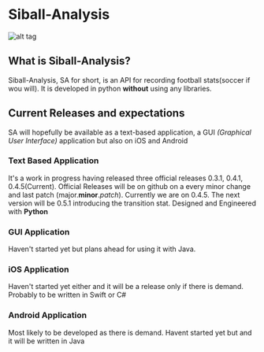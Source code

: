 # Siball-Analysis 
![alt tag](https://img.shields.io/badge/lines-1000%2B-brightgreen.svg)
## What is Siball-Analysis?
Siball-Analysis, SA for short, is an API for recording football stats(soccer if wou will). It is developed in python **without** using any libraries. 

## Current Releases and expectations
SA will hopefully be available as a text-based application, a GUI *(Graphical User Interface)* application but also on iOS and Android

### Text Based Application
It's a work in progress having released three official releases 0.3.1, 0.4.1, 0.4.5(Current). Official Releases will be on github on a every minor change and last patch (major.__minor__._patch_). Currently we are on 0.4.5. The next version will be 0.5.1 introducing the transition stat. Designed and Engineered with **Python**

### GUI Application
Haven't started yet but plans ahead for using it with Java. 

### iOS Application
Haven't started yet either and it will be a release only if there is demand. Probably to be written in Swift or C#

### Android Application
Most likely to be developed as there is demand. Havent started yet but and it will be written in Java



